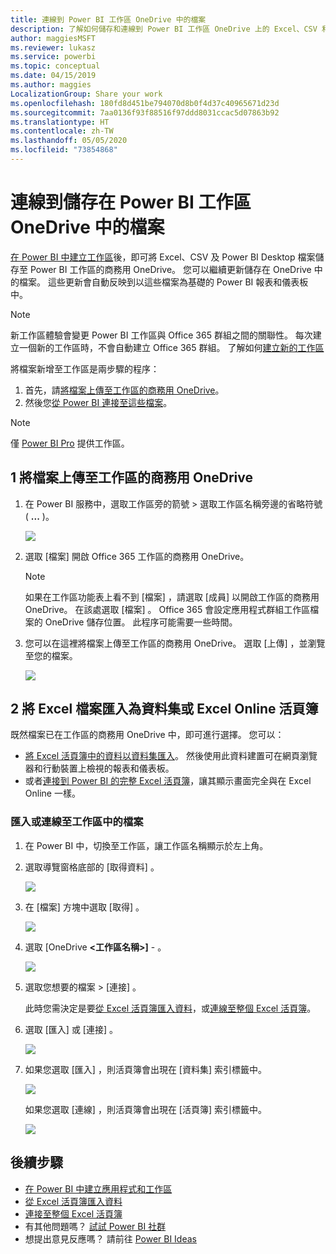 ```yaml
---
title: 連線到 Power BI 工作區 OneDrive 中的檔案
description: 了解如何儲存和連線到 Power BI 工作區 OneDrive 上的 Excel、CSV 和 Power BI Desktop 檔案。
author: maggiesMSFT
ms.reviewer: lukasz
ms.service: powerbi
ms.topic: conceptual
ms.date: 04/15/2019
ms.author: maggies
LocalizationGroup: Share your work
ms.openlocfilehash: 180fd8d451be794070d8b0f4d37c40965671d23d
ms.sourcegitcommit: 7aa0136f93f88516f97ddd8031ccac5d07863b92
ms.translationtype: HT
ms.contentlocale: zh-TW
ms.lasthandoff: 05/05/2020
ms.locfileid: "73854868"
---
```

# <a name="connect-to-files-stored-in-onedrive-for-your-power-bi-workspace"></a>連線到儲存在 Power BI 工作區 OneDrive 中的檔案
[在 Power BI 中建立工作區](service-create-distribute-apps.md)後，即可將 Excel、CSV 及 Power BI Desktop 檔案儲存至 Power BI 工作區的商務用 OneDrive。 您可以繼續更新儲存在 OneDrive 中的檔案。 這些更新會自動反映到以這些檔案為基礎的 Power BI 報表和儀表板中。 

> [!NOTE]
> 新工作區體驗會變更 Power BI 工作區與 Office 365 群組之間的關聯性。 每次建立一個新的工作區時，不會自動建立 Office 365 群組。 了解如何[建立新的工作區](service-create-the-new-workspaces.md)

將檔案新增至工作區是兩步驟的程序： 

1. 首先，請[將檔案上傳至工作區的商務用 OneDrive](service-connect-to-files-in-app-workspace-onedrive-for-business.md#1-upload-files-to-the-onedrive-for-business-for-your-workspace)。
2. 然後您[從 Power BI 連接至這些檔案](service-connect-to-files-in-app-workspace-onedrive-for-business.md#2-import-excel-files-as-datasets-or-as-excel-online-workbooks)。

> [!NOTE]
> 僅 [Power BI Pro](service-features-license-type.md) 提供工作區。
> 

## <a name="1-upload-files-to-the-onedrive-for-business-for-your-workspace"></a>1 將檔案上傳至工作區的商務用 OneDrive
1. 在 Power BI 服務中，選取工作區旁的箭號 > 選取工作區名稱旁邊的省略符號 ( **...** )。 
   
   ![](media/service-connect-to-files-in-app-workspace-onedrive-for-business/power-bi-app-ellipsis.png)
2. 選取 [檔案]  開啟 Office 365 工作區的商務用 OneDrive。
   
   > [!NOTE]
   > 如果在工作區功能表上看不到 [檔案]  ，請選取 [成員]  以開啟工作區的商務用 OneDrive。 在該處選取 [檔案]  。 Office 365 會設定應用程式群組工作區檔案的 OneDrive 儲存位置。 此程序可能需要一些時間。 
   > 
   > 
3. 您可以在這裡將檔案上傳至工作區的商務用 OneDrive。 選取 [上傳]  ，並瀏覽至您的檔案。
   
   ![](media/service-connect-to-files-in-app-workspace-onedrive-for-business/pbi_grpfilesonedrive.png)

## <a name="2-import-excel-files-as-datasets-or-as-excel-online-workbooks"></a>2 將 Excel 檔案匯入為資料集或 Excel Online 活頁簿
既然檔案已在工作區的商務用 OneDrive 中，即可進行選擇。 您可以： 

* [將 Excel 活頁簿中的資料以資料集匯入](service-get-data-from-files.md)。 然後使用此資料建置可在網頁瀏覽器和行動裝置上檢視的報表和儀表板。
* 或者[連接到 Power BI 的完整 Excel 活頁簿](service-excel-workbook-files.md)，讓其顯示畫面完全與在 Excel Online 一樣。

### <a name="import-or-connect-to-the-files-in-your-workspace"></a>匯入或連線至工作區中的檔案
1. 在 Power BI 中，切換至工作區，讓工作區名稱顯示於左上角。 
2. 選取導覽窗格底部的 [取得資料]  。 
   
   ![](media/service-connect-to-files-in-app-workspace-onedrive-for-business/power-bi-app-get-data-button.png)
3. 在 [檔案]  方塊中選取 [取得]  。
   
   ![](media/service-connect-to-files-in-app-workspace-onedrive-for-business/pbi_getfiles.png)
4. 選取 [OneDrive **<工作區名稱>]**  -   。
   
    ![](media/service-connect-to-files-in-app-workspace-onedrive-for-business/pbi_grp_one_drive_shrpt.png)
5. 選取您想要的檔案 > [連接]  。
   
    此時您需決定是要[從 Excel 活頁簿匯入資料](service-get-data-from-files.md)，或[連線至整個 Excel 活頁簿](service-excel-workbook-files.md)。
6. 選取 [匯入]  或 [連接]  。
   
    ![](media/service-connect-to-files-in-app-workspace-onedrive-for-business/pbi_importexceldataorwholecrop.png)
7. 如果您選取 [匯入]  ，則活頁簿會出現在 [資料集]  索引標籤中。 
   
    ![](media/service-connect-to-files-in-app-workspace-onedrive-for-business/power-bi-app-excel-file-import.png)
   
    如果您選取 [連線]  ，則活頁簿會出現在 [活頁簿]  索引標籤中。
   
    ![](media/service-connect-to-files-in-app-workspace-onedrive-for-business/power-bi-app-excel-file-connect.png)

## <a name="next-steps"></a>後續步驟
* [在 Power BI 中建立應用程式和工作區](service-create-distribute-apps.md)
* [從 Excel 活頁簿匯入資料](service-get-data-from-files.md)
* [連接至整個 Excel 活頁簿](service-excel-workbook-files.md)
* 有其他問題嗎？ [試試 Power BI 社群](https://community.powerbi.com/)
* 想提出意見反應嗎？ 請前往 [Power BI Ideas](https://ideas.powerbi.com/forums/265200-power-bi)

